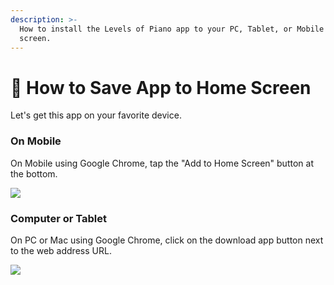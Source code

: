 ```yaml
---
description: >-
  How to install the Levels of Piano app to your PC, Tablet, or Mobile home
  screen.
---
```


# 📲 How to Save App to Home Screen

Let's get this app on your favorite device.

### On Mobile

On Mobile using Google Chrome, tap the "Add to Home Screen" button at the bottom.

![](https://i.gyazo.com/0517130fc7a1b1359ff4af55bd632b0a.gif)

### Computer or Tablet

On PC or Mac using Google Chrome, click on the download app button next to the web address URL.

![](https://i.gyazo.com/6cfd580d6fd5fa272a0a72d01ed089f1.gif)



